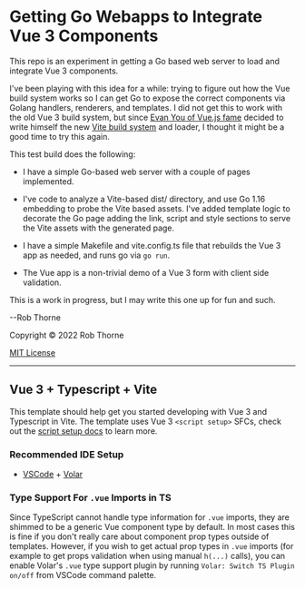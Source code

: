 # Getting Go Webapps to Integrate Vue 3 Components

This repo is an experiment in getting a Go based web server to load and
integrate Vue 3 components.

I've been playing with this idea for a while: trying to figure out how
the Vue build system works so I can get Go to expose the correct components
via Golang handlers, renderers, and templates. I did not get this to
work with the old Vue 3 build system, but since [Evan You of Vue.js fame](https://en.wikipedia.org/wiki/Vue.js#History) decided
to write himself the new [Vite build system](https://vitejs.dev/) and loader, I thought it might
be a good time to try this again.

This test build does the following:

* I have a simple Go-based web server with a couple of pages implemented.

* I've code to analyze a Vite-based dist/ directory, and use Go 1.16 embedding to probe the Vite based assets. I've added template logic to decorate the Go page adding the link, script and style sections to serve the Vite assets with the generated page.

* I have a simple Makefile and vite.config.ts file that rebuilds the Vue 3 app as needed, and runs go via `go run`.

* The Vue app is a non-trivial demo of a Vue 3 form with client side validation.


This is a work in progress, but I may write this one up for fun and such.

--Rob Thorne

Copyright © 2022 Rob Thorne

[MIT License](https://github.com/torenware/go-tooling-for-vue/blob/8999977a5bffb8f0630740220c576b550a7115e9/LICENSE.md)
<hr>

## Vue 3 + Typescript + Vite

This template should help get you started developing with Vue 3 and Typescript in Vite. The template uses Vue 3 `<script setup>` SFCs, check out the [script setup docs](https://v3.vuejs.org/api/sfc-script-setup.html#sfc-script-setup) to learn more.

### Recommended IDE Setup

- [VSCode](https://code.visualstudio.com/) + [Volar](https://marketplace.visualstudio.com/items?itemName=johnsoncodehk.volar)

### Type Support For `.vue` Imports in TS

Since TypeScript cannot handle type information for `.vue` imports, they are shimmed to be a generic Vue component type by default. In most cases this is fine if you don't really care about component prop types outside of templates. However, if you wish to get actual prop types in `.vue` imports (for example to get props validation when using manual `h(...)` calls), you can enable Volar's `.vue` type support plugin by running `Volar: Switch TS Plugin on/off` from VSCode command palette.

